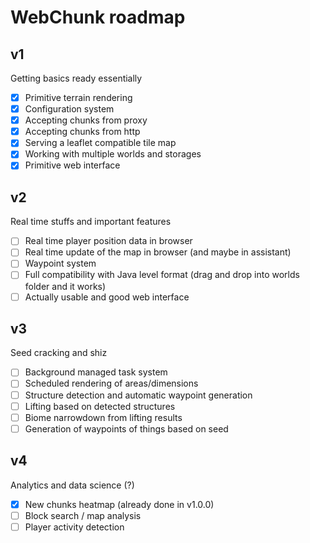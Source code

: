 # WebChunk roadmap

## v1

Getting basics ready essentially

- [x] Primitive terrain rendering
- [x] Configuration system
- [x] Accepting chunks from proxy
- [x] Accepting chunks from http
- [x] Serving a leaflet compatible tile map
- [x] Working with multiple worlds and storages
- [x] Primitive web interface

## v2

Real time stuffs and important features

- [ ] Real time player position data in browser
- [ ] Real time update of the map in browser (and maybe in assistant)
- [ ] Waypoint system
- [ ] Full compatibility with Java level format (drag and drop into worlds folder and it works)
- [ ] Actually usable and good web interface

## v3

Seed cracking and shiz

- [ ] Background managed task system
- [ ] Scheduled rendering of areas/dimensions
- [ ] Structure detection and automatic waypoint generation
- [ ] Lifting based on detected structures
- [ ] Biome narrowdown from lifting results
- [ ] Generation of waypoints of things based on seed

## v4

Analytics and data science (?)

- [x] New chunks heatmap (already done in v1.0.0)
- [ ] Block search / map analysis
- [ ] Player activity detection
